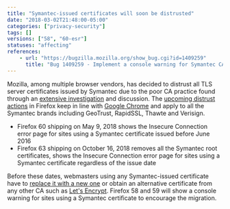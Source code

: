 ```yaml
---
title: "Symantec-issued certificates will soon be distrusted"
date: "2018-03-02T21:48:00-05:00"
categories: ["privacy-security"]
tags: []
versions: ["58", "60-esr"]
statuses: "affecting"
references:
    - url: "https://bugzilla.mozilla.org/show_bug.cgi?id=1409259"
      title: "Bug 1409259 - Implement a console warning for Symantec CAs affected by the distrust plan"
---
```

Mozilla, among multiple browser vendors, has decided to distrust all TLS server certificates issued by Symantec due to the poor CA practice found through an [extensive investigation](https://wiki.mozilla.org/CA:Symantec_Issues) and discussion. The [upcoming distrust actions](https://wiki.mozilla.org/CA/Upcoming_Distrust_Actions) in Firefox keep in line with [Google Chrome](https://security.googleblog.com/2017/09/chromes-plan-to-distrust-symantec.html) and apply to all the Symantec brands including GeoTrust, RapidSSL, Thawte and Verisign.

* Firefox 60 shipping on May 9, 2018 shows the Insecure Connection error page for sites using a Symantec certificate issued before June 2016
* Firefox 63 shipping on October 16, 2018 removes all the Symantec root certificates, shows the Insecure Connection error page for sites using a Symantec certificate regardless of the issue date

Before these dates, webmasters using any Symantec-issued certificate have to [replace it with a new one](https://www.symantec.com/connect/blogs/information-replacement-symantec-ssltls-certificates) or obtain an alternative certificate from any other CA such as [Let's Encrypt](https://letsencrypt.org/). Firefox 58 and 59 will show a console warning for sites using a Symantec certificate to encourage the migration.
